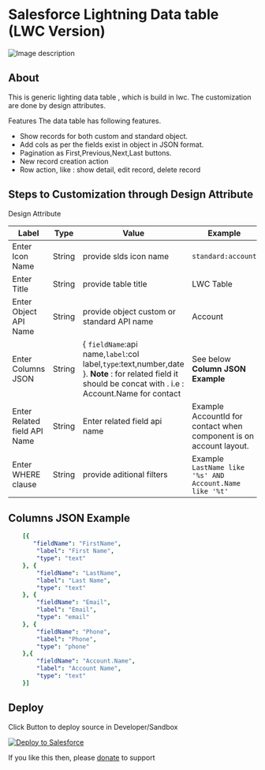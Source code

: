# Salesforce Lightning Data table (LWC Version) 

![Image description](https://github.com/Sarveshgithub/sfdc-lwc-lightning-datatable/blob/master/lwc-datatable.PNG?raw=true)

## About

This is generic lighting data table , which is build in lwc.
The customization are done by design attributes.

Features
The data table has following features.
- Show records for both custom and standard object.
- Add cols as per the fields exist in object in JSON format.
- Pagination as First,Previous,Next,Last buttons.
- New record creation action
- Row action, like : show detail, edit record, delete record

## Steps to Customization through Design Attribute
Design Attribute

| Label           | Type       | Value                        | Example             |
|-----------------|------------|------------------------------|---------------------|
| Enter Icon Name  | String     | provide slds icon name  |  `standard:account` |
| Enter Title      | String     | provide table title |  LWC Table               |
| Enter Object API Name | String| provide object custom or standard API name|  Account |
| Enter Columns JSON | String | { `fieldName`:api name,`label`:col label,`type`:text,number,date }. **Note** : for related field it should be concat with . i.e : Account.Name for contact | See below **Column JSON Example**
Enter Related field API Name| String | Enter related field api name | Example AccountId for contact when component is on account layout.
Enter WHERE clause | String | provide aditional filters | Example `LastName like '%s' AND Account.Name like '%t'`

## Columns JSON Example
``` yaml 
    [{ 
       "fieldName": "FirstName",
        "label": "First Name",
        "type": "text"
    }, {
        "fieldName": "LastName",
        "label": "Last Name",
        "type": "text"
    }, {
        "fieldName": "Email",
        "label": "Email",
        "type": "email"
    }, {
        "fieldName": "Phone",
        "label": "Phone",
        "type": "phone"
    },{
        "fieldName": "Account.Name",
        "label": "Account Name",
        "type": "text"
    }]
```
## Deploy
Click Button to deploy source in Developer/Sandbox

<a href="https://githubsfdeploy.herokuapp.com/app/githubdeploy/Sarveshgithub/sfdc-lwc-lightning-datatable">
  <img alt="Deploy to Salesforce"
       src="https://raw.githubusercontent.com/afawcett/githubsfdeploy/master/deploy.png">
</a>


If you like this then, please [donate](https://paypal.me/codemarshal?locale.x=en_GB) to support

